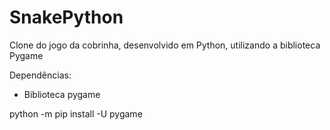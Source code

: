 # SnakePython
Clone do jogo da cobrinha, desenvolvido em Python, utilizando a biblioteca Pygame


Dependências:
- Biblioteca pygame

python -m pip install -U pygame
